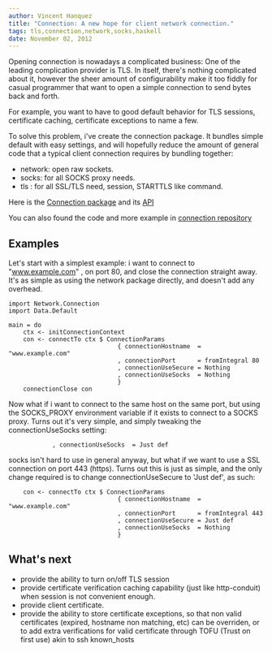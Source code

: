```yaml
---
author: Vincent Hanquez
title: "Connection: A new hope for client network connection."
tags: tls,connection,network,socks,haskell
date: November 02, 2012
---
```


Opening connection is nowadays a complicated business:
One of the leading complication provider is TLS. In itself,
there's nothing complicated about it, however the sheer amount
of configurability make it too fiddly for casual programmer
that want to open a simple connection to send bytes back and forth.
<!--more-->

For example, you want to have to good default behavior for TLS sessions,
certificate caching, certificate exceptions to name a few.

To solve this problem, i've create the connection package.
It bundles simple default with easy settings, and will hopefully
reduce the amount of general code that a typical client connection
requires by bundling together:

- network: open raw sockets.
- socks: for all SOCKS proxy needs.
- tls  : for all SSL/TLS need, session, STARTTLS like command.

Here is the [Connection package](http://hackage.haskell.org/package/connection) and its [API](http://hackage.haskell.org/packages/archive/connection/0.1.0/doc/html/Network-Connection.html)

You can also found the code and more example in [connection repository](https://github.com/vincenthz/hs-connection)

Examples
--------

Let's start with a simplest example: i want to connect to "www.example.com"
, on port 80, and close the connection straight away. It's as simple as using
the network package directly, and doesn't add any overhead.

~~~~~~~~~~~~ {.haskell .numberLines}
import Network.Connection
import Data.Default

main = do
    ctx <- initConnectionContext
    con <- connectTo ctx $ ConnectionParams
                              { connectionHostname  = "www.example.com"
                              , connectionPort      = fromIntegral 80
                              , connectionUseSecure = Nothing
                              , connectionUseSocks  = Nothing
                              }
    connectionClose con
~~~~~~~~~~~~

Now what if i want to connect to the same host on the same port, but
using the SOCKS\_PROXY environment variable if it exists to connect
to a SOCKS proxy. Turns out it's very simple, and simply tweaking the
connectionUseSocks setting:

~~~~~~~~~~~~ {.haskell .numberLines}
            , connectionUseSocks  = Just def
~~~~~~~~~~~~

socks isn't hard to use in general anyway, but what if we want to use
a SSL connection on port 443 (https). Turns out this is just as simple, and
the only change required is to change connectionUseSecure to 'Just def', as such:

~~~~~~~~~~~~ {.haskell .numberLines}
    con <- connectTo ctx $ ConnectionParams
                              { connectionHostname  = "www.example.com"
                              , connectionPort      = fromIntegral 443
                              , connectionUseSecure = Just def
                              , connectionUseSocks  = Nothing
                              }
~~~~~~~~~~~~

What's next
-----------
* provide the ability to turn on/off TLS session
* provide certificate verification caching capability (just like http-conduit) when session is not convenient enough.
* provide client certificate.
* provide the ability to store certificate exceptions, so that non valid certificates (expired, hostname non matching, etc) can be overriden, or to add extra verifications for valid certificate through TOFU (Trust on first use) akin to ssh known\_hosts

